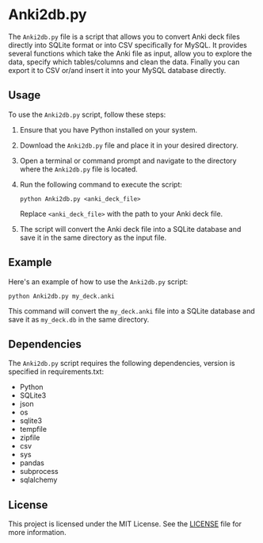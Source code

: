 # Anki2db.py

The `Anki2db.py` file is a script that allows you to convert Anki deck files directly into SQLite format or into CSV specifically for MySQL.
It provides several functions which take the Anki file as input, allow you to explore the data, specify which tables/columns and clean the data. Finally you can export it to CSV or/and insert it into your MySQL database directly.


## Usage

To use the `Anki2db.py` script, follow these steps:

1. Ensure that you have Python installed on your system.
2. Download the `Anki2db.py` file and place it in your desired directory.
3. Open a terminal or command prompt and navigate to the directory where the `Anki2db.py` file is located.
4. Run the following command to execute the script:

   ```
   python Anki2db.py <anki_deck_file>
   ```

   Replace `<anki_deck_file>` with the path to your Anki deck file.

5. The script will convert the Anki deck file into a SQLite database and save it in the same directory as the input file.

## Example

Here's an example of how to use the `Anki2db.py` script:

```
python Anki2db.py my_deck.anki
```

This command will convert the `my_deck.anki` file into a SQLite database and save it as `my_deck.db` in the same directory.

## Dependencies

The `Anki2db.py` script requires the following dependencies, version is specified in requirements.txt:

- Python 
- SQLite3
- json
- os
- sqlite3
- tempfile
- zipfile
- csv
- sys
- pandas
- subprocess
- sqlalchemy


## License

This project is licensed under the MIT License. See the [LICENSE](LICENSE) file for more information.


